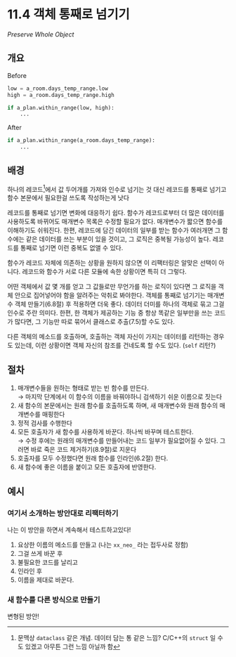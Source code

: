 # 11.4 객체 통째로 넘기기

_Preserve Whole Object_

## 개요

Before

```python
low = a_room.days_temp_range.low
high = a_room.days_temp_range.high

if a_plan.within_range(low, high):
    ...
```

After

```python
if a_plan.within_range(a_room.days_temp_range):
    ...
```

## 배경

하나의 레코드[^1]에서 값 두어개를 가져와 인수로 넘기는 것 대신 레코드를 통째로 넘기고 함수 본문에서 필요한걸 쓰도록 작성하는게 낫다

레코드를 통째로 넘기면 변화에 대응하기 쉽다. 
함수가 레코드로부터 더 많은 데이터를 사용하도록 바뀌어도 매개변수 목록은 수정할 필요가 없다.
매개변수가 짧으면 함수를 이해하기도 쉬워진다.
한편, 레코드에 담긴 데이터의 일부를 받는 함수가 여러개면 그 함수에는 같은 데이터를 쓰는 부분이 있을 것이고, 그 로직은 중복될 가능성이 높다.
레코드를 통째로 넘기면 이런 중복도 없앨 수 있다.

함수가 레코드 자체에 의존하는 상황을 원하지 않으면 이 리팩터링은 알맞은 선택이 아니다.
레코드와 함수가 서로 다른 모듈에 속한 상황이면 특히 더 그렇다.

어떤 객체에서 값 몇 개를 얻고 그 값들로만 무언가를 하는 로직이 있다면 그 로직을 객체 안으로 집어넣어야 함을 알려주는 악취로 봐야한다.
객체를 통째로 넘기기는 매개변수 객체 만들기(6.8절) 후 적용하면 더욱 좋다. 데이터 더미를 하나의 객체로 묶고 그걸 인수로 주란 의미다.
한편, 한 객체가 제공하는 기능 중 항상 똑같은 일부만을 쓰는 코드가 많다면, 그 기능만 따로 묶어서 클래스로 추출(7.5)할 수도 있다.

다른 객체의 메소드를 호출하며, 호출하는 객체 자신이 가지는 데이터를 리턴하는 경우도 있는데, 이런 상황이면 객체 자신의 참조를 건네도록 할 수도 있다. (`self` 리턴?)

## 절차

1. 매개변수들을 원하는 형태로 받는 빈 함수를 만든다. <br />
→ 마지막 단계에서 이 함수의 이름을 바꿔야하니 검색하기 쉬운 이름으로 짓는다
2. 새 함수의 본문에서는 원래 함수를 호출하도록 하며, 새 매개변수와 원래 함수의 매개변수를 매핑한다
3. 정적 검사를 수행한다
4. 모든 호출자가 새 함수를 사용하게 바꾼다. 하나씩 바꾸며 테스트한다. <br />
→ 수정 후에는 원래의 매개변수를 만들어내는 코드 일부가 필요없어질 수 있다. 그러면 바로 죽은 코드 제거하기(8.9절)로 지운다
5. 호출자를 모두 수정했다면 원래 함수를 인라인(6.2절) 한다.
6. 새 함수에 좋은 이름을 붙이고 모든 호출자에 반영한다.

## 예시

### 여기서 소개하는 방안대로 리팩터하기

나는 이 방안을 하면서 계속해서 테스트하고있다!

1. 요상한 이름의 메소드를 만들고 (나는 `xx_neo_` 라는 접두사로 정함)
2. 그걸 쓰게 바꾼 후
3. 불필요한 코드를 날리고
4. 인라인 후
5. 이름을 제대로 바꾼다.

### 새 함수를 다른 방식으로 만들기

변형된 방안!

[^1]: 문맥상 `dataclass` 같은 개념. 데이터 담는 통 같은 느낌? C/C++의 `struct` 일 수도 있겠고 아무튼 그런 느낌 아닐까 함
